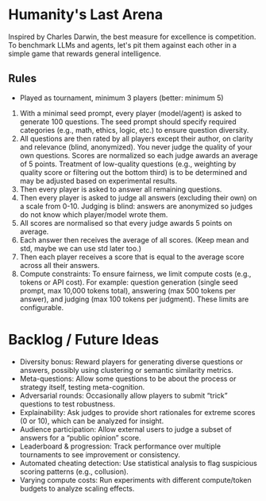 # Humanity's Last Arena

Inspired by Charles Darwin, the best measure for excellence is competition. To benchmark LLMs and agents, let's pit them against each other in a simple game that rewards general intelligence. 


## Rules
- Played as tournament, minimum 3 players (better: minimum 5)
1. With a minimal seed prompt, every player (model/agent) is asked to generate 100 questions. The seed prompt should specify required categories (e.g., math, ethics, logic, etc.) to ensure question diversity.
2. All questions are then rated by all players except their author, on clarity and relevance (blind, anonymized). You never judge the quality of your own questions. Scores are normalized so each judge awards an average of 5 points. Treatment of low-quality questions (e.g., weighting by quality score or filtering out the bottom third) is to be determined and may be adjusted based on experimental results.
3. Then every player is asked to answer all remaining questions.
4. Then every player is asked to judge all answers (excluding their own) on a scale from 0-10. Judging is blind: answers are anonymized so judges do not know which player/model wrote them.
5. All scores are normalised so that every judge awards 5 points on average.
6. Each answer then receives the average of all scores. (Keep mean and std, maybe we can use std later too.)
7. Then each player receives a score that is equal to the average score across all their answers.
8. Compute constraints: To ensure fairness, we limit compute costs (e.g., tokens or API cost). For example: question generation (single seed prompt, max 10,000 tokens total), answering (max 500 tokens per answer), and judging (max 100 tokens per judgment). These limits are configurable.
# Backlog / Future Ideas

- Diversity bonus: Reward players for generating diverse questions or answers, possibly using clustering or semantic similarity metrics.
- Meta-questions: Allow some questions to be about the process or strategy itself, testing meta-cognition.
- Adversarial rounds: Occasionally allow players to submit “trick” questions to test robustness.
- Explainability: Ask judges to provide short rationales for extreme scores (0 or 10), which can be analyzed for insight.
- Audience participation: Allow external users to judge a subset of answers for a “public opinion” score.
- Leaderboard & progression: Track performance over multiple tournaments to see improvement or consistency.
- Automated cheating detection: Use statistical analysis to flag suspicious scoring patterns (e.g., collusion).
 - Varying compute costs: Run experiments with different compute/token budgets to analyze scaling effects.
